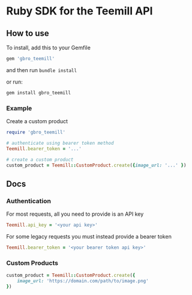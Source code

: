 # Ruby SDK for the Teemill API

## How to use

To install, add this to your Gemfile

```bash
gem 'gbro_teemill'
```
and then run `bundle install`

or run:
```bash
gem install gbro_teemill
```

### Example

Create a custom product
```ruby
require 'gbro_teemill'

# authenticate using bearer token method
Teemill.bearer_token = '...'

# create a custom product
custom_product = Teemill::CustomProduct.create({image_url: '...' })
```

## Docs

### Authentication

For most requests, all you need to provide is an API key

```ruby
Teemill.api_key = '<your api key>'
```

For some legacy requests you must instead provide a bearer token

```ruby
Teemill.bearer_token = '<your bearer token api key>'
```

### Custom Products

```ruby
custom_product = Teemill::CustomProduct.create({
    image_url: 'https://domain.com/path/to/image.png'
})
```
